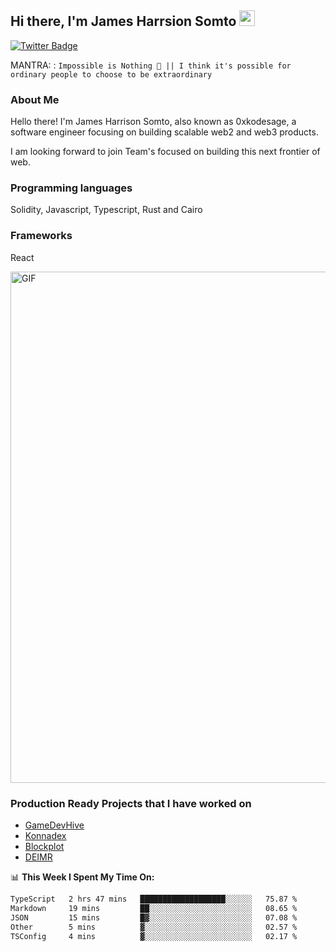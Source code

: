## Hi there, I'm James Harrsion Somto <img src="https://media.giphy.com/media/hvRJCLFzcasrR4ia7z/giphy.gif" width="25px">


[![Twitter Badge](https://img.shields.io/badge/-Twitter-00acee?style=flat-square&logo=Twitter&logoColor=white)](https://twitter.com/0xkodesage)


MANTRA: : `Impossible is Nothing 🚀 || I think it's possible for ordinary people to choose to be extraordinary`

### About Me

Hello there! I'm James Harrison Somto, also known as 0xkodesage, a software engineer focusing on building scalable web2 and web3 products.

I am looking forward to join Team's focused on building this next frontier of web.

### Programming languages
Solidity, Javascript, Typescript, Rust and Cairo

### Frameworks
React
 
 <img align="center" alt="GIF" src="https://github.com/Gapur/Gapur/blob/master/coding.gif?raw=true" width="818px" height="818px" />


### Production Ready Projects that I have worked on
  - [GameDevHive](https://www.gamedevshive.org/)
  - [Konnadex](https://www.konnadex.com/)
  - [Blockplot](https://www.blockplot.org/)
  - [DEIMR](https://deimr.com/)

📊 **This Week I Spent My Time On:**

<!--START_SECTION:waka-->

```txt
TypeScript   2 hrs 47 mins   ███████████████████░░░░░░   75.87 %
Markdown     19 mins         ██░░░░░░░░░░░░░░░░░░░░░░░   08.65 %
JSON         15 mins         █▓░░░░░░░░░░░░░░░░░░░░░░░   07.08 %
Other        5 mins          ▓░░░░░░░░░░░░░░░░░░░░░░░░   02.57 %
TSConfig     4 mins          ▓░░░░░░░░░░░░░░░░░░░░░░░░   02.17 %
```

<!--END_SECTION:waka-->
<br />
<br />
<br />







